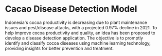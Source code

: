 # Cacao Disease Detection Model
Indonesia's cocoa productivity is decreasing due to plant maintenance issues and pest/disease attacks, with a projected 0.97% decline in 2021. To help improve cocoa productivity and quality, an idea has been proposed to develop a disease detection application. The objective is to promptly identify and classify cocoa diseases using machine learning technology, providing insights for better prevention and treatment.
